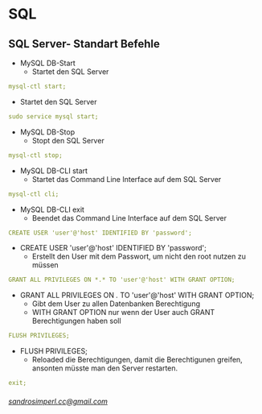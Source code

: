 # SQL

## SQL Server- Standart Befehle

* MySQL DB-Start
  * Startet den SQL Server

```yaml
mysql-ctl start;
```
  * Startet den SQL Server

```yaml
sudo service mysql start;
```
* MySQL DB-Stop
    * Stopt den SQL Server

```yaml
mysql-ctl stop;
```
* MySQL DB-CLI start
    * Startet das Command Line Interface auf dem SQL Server

```yaml
mysql-ctl cli;
```
* MySQL DB-CLI exit
    * Beendet das Command Line Interface auf dem SQL Server

```yaml
CREATE USER 'user'@'host' IDENTIFIED BY 'password';
```
* CREATE USER 'user'@'host' IDENTIFIED BY 'password';
    * Erstellt den User mit dem Passwort, um nicht den root nutzen zu müssen

```yaml
GRANT ALL PRIVILEGES ON *.* TO 'user'@'host' WITH GRANT OPTION;
```
* GRANT ALL PRIVILEGES ON *.* TO 'user'@'host' WITH GRANT OPTION;
    * Gibt dem User zu allen Datenbanken Berechtigung
    * WITH GRANT OPTION nur wenn der User auch GRANT Berechtigungen haben soll

```yaml
FLUSH PRIVILEGES;
```
* FLUSH PRIVILEGES;
    * Reloaded die Berechtigungen, damit die Berechtigunen greifen, ansonten müsste man den Server restarten.

```yaml
exit;
```

###### sandrosimperl.cc@gmail.com
